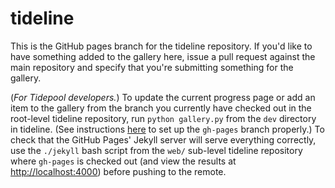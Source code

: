 tideline
========

This is the GitHub pages branch for the tideline repository. If you'd like to have something added to the gallery here, issue a pull request against the main repository and specify that you're submitting something for the gallery.

(*For Tidepool developers.*) To update the current progress page or add an item to the gallery from the branch you currently have checked out in the root-level tideline repository, run `python gallery.py` from the `dev` directory in tideline. (See instructions [here](https://github.com/tidepool-org/tideline/wiki/UpdatingTheGallery#setting-up-a-gh-pages-branch) to set up the `gh-pages` branch properly.) To check that the GitHub Pages' Jekyll server will serve everything correctly, use the `./jekyll` bash script from the `web/` sub-level tideline repository where `gh-pages` is checked out (and view the results at [http://localhost:4000](http://localhost:4000)) before pushing to the remote.
